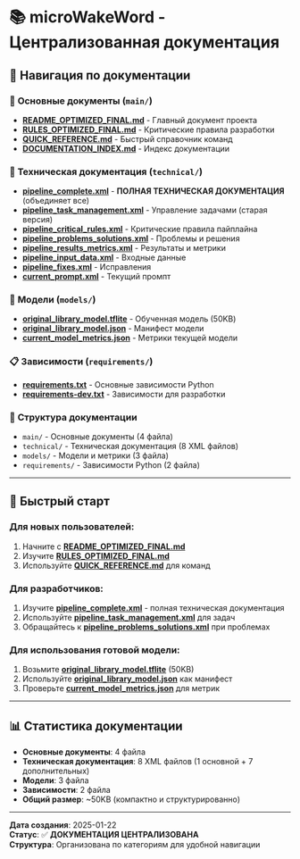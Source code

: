 # 📚 microWakeWord - Централизованная документация

## 🎯 Навигация по документации

### 📖 **Основные документы** (`main/`)
- **[README_OPTIMIZED_FINAL.md](main/README_OPTIMIZED_FINAL.md)** - Главный документ проекта
- **[RULES_OPTIMIZED_FINAL.md](main/RULES_OPTIMIZED_FINAL.md)** - Критические правила разработки
- **[QUICK_REFERENCE.md](main/QUICK_REFERENCE.md)** - Быстрый справочник команд
- **[DOCUMENTATION_INDEX.md](main/DOCUMENTATION_INDEX.md)** - Индекс документации

### 🔧 **Техническая документация** (`technical/`)
- **[pipeline_complete.xml](technical/pipeline_complete.xml)** - **ПОЛНАЯ ТЕХНИЧЕСКАЯ ДОКУМЕНТАЦИЯ** (объединяет все)
- **[pipeline_task_management.xml](technical/pipeline_task_management.xml)** - Управление задачами (старая версия)
- **[pipeline_critical_rules.xml](technical/pipeline_critical_rules.xml)** - Критические правила пайплайна
- **[pipeline_problems_solutions.xml](technical/pipeline_problems_solutions.xml)** - Проблемы и решения
- **[pipeline_results_metrics.xml](technical/pipeline_results_metrics.xml)** - Результаты и метрики
- **[pipeline_input_data.xml](technical/pipeline_input_data.xml)** - Входные данные
- **[pipeline_fixes.xml](technical/pipeline_fixes.xml)** - Исправления
- **[current_prompt.xml](technical/current_prompt.xml)** - Текущий промпт

### 🧠 **Модели** (`models/`)
- **[original_library_model.tflite](models/original_library_model.tflite)** - Обученная модель (50KB)
- **[original_library_model.json](models/original_library_model.json)** - Манифест модели
- **[current_model_metrics.json](models/current_model_metrics.json)** - Метрики текущей модели

### 📋 **Зависимости** (`requirements/`)
- **[requirements.txt](requirements/requirements.txt)** - Основные зависимости Python
- **[requirements-dev.txt](requirements/requirements-dev.txt)** - Зависимости для разработки

### 📁 **Структура документации**
- `main/` - Основные документы (4 файла)
- `technical/` - Техническая документация (8 XML файлов)
- `models/` - Модели и метрики (3 файла)
- `requirements/` - Зависимости Python (2 файла)

---

## 🚀 Быстрый старт

### Для новых пользователей:
1. Начните с **[README_OPTIMIZED_FINAL.md](main/README_OPTIMIZED_FINAL.md)**
2. Изучите **[RULES_OPTIMIZED_FINAL.md](main/RULES_OPTIMIZED_FINAL.md)**
3. Используйте **[QUICK_REFERENCE.md](main/QUICK_REFERENCE.md)** для команд

### Для разработчиков:
1. Изучите **[pipeline_complete.xml](technical/pipeline_complete.xml)** - полная техническая документация
2. Используйте **[pipeline_task_management.xml](technical/pipeline_task_management.xml)** для задач
3. Обращайтесь к **[pipeline_problems_solutions.xml](technical/pipeline_problems_solutions.xml)** при проблемах

### Для использования готовой модели:
1. Возьмите **[original_library_model.tflite](models/original_library_model.tflite)** (50KB)
2. Используйте **[original_library_model.json](models/original_library_model.json)** как манифест
3. Проверьте **[current_model_metrics.json](models/current_model_metrics.json)** для метрик

---

## 📊 Статистика документации

- **Основные документы**: 4 файла
- **Техническая документация**: 8 XML файлов (1 основной + 7 дополнительных)
- **Модели**: 3 файла
- **Зависимости**: 2 файла
- **Общий размер**: ~50KB (компактно и структурированно)

---

**Дата создания**: 2025-01-22  
**Статус**: ✅ **ДОКУМЕНТАЦИЯ ЦЕНТРАЛИЗОВАНА**  
**Структура**: Организована по категориям для удобной навигации